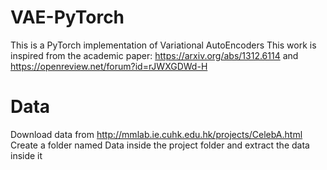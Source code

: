 # VAE-PyTorch
This is a PyTorch implementation of Variational AutoEncoders
This work is inspired from the academic paper: https://arxiv.org/abs/1312.6114 and https://openreview.net/forum?id=rJWXGDWd-H
# Data
Download data from http://mmlab.ie.cuhk.edu.hk/projects/CelebA.html
Create a folder named Data inside the project folder and extract the data inside it
